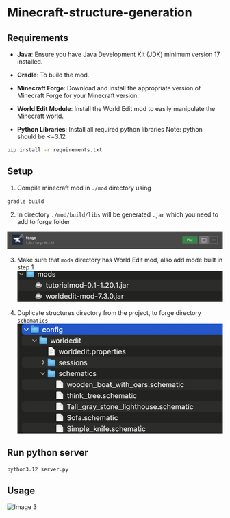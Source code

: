 # Minecraft-structure-generation

## Requirements

- **Java**: Ensure you have Java Development Kit (JDK) minimum version 17 installed.

- **Gradle**: To build the mod.

- **Minecraft Forge**: Download and install the appropriate version of Minecraft Forge for your Minecraft version.

- **World Edit Module**: Install the World Edit mod to easily manipulate the Minecraft world.

- **Python Libraries**: Install all required python libraries
Note: python should be <=3.12

```bash
pip install -r requirements.txt
```


## Setup

1) Compile minecraft mod in `./mod` directory using

```bash
gradle build
```

2) In directory `./mod/build/libs` will be generated `.jar` which you need to add to forge folder

![Image 1](images/1.png)

3) Make sure that `mods` directory has World Edit mod, also add mode built in step 1
![Image 2](images/2.png)

4) Duplicate structures directory from the project, to forge directory `schematics`
![Image 3](images/3.png)


## Run python server

```bash
python3.12 server.py
```

## Usage

![Image 3](images/4.png)